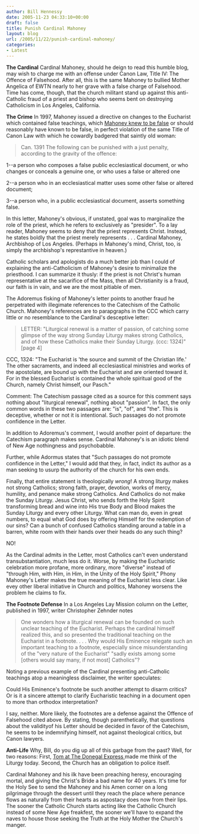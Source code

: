 ```yaml
---
author: Bill Hennessy
date: 2005-11-23 04:33:10+00:00
draft: false
title: Punish Cardinal Mahoney
layout: blog
url: /2005/11/22/punish-cardinal-mahoney/
categories:
- Latest
---
```


**The Cardinal**
Cardinal Mahoney, should he deign to read this humble blog, may wish to charge me with an offense under Canon Law, Title IV:  The Offence of Falsehood.   After all, this is the same Mahoney to bullied Mother Angelica of EWTN nearly to her grave with a false charge of Falsehood.  Time has come, though, that the church militant stand up against this anti-Catholic fraud of a priest and bishop who seems bent on destroying Catholicism in Los Angeles, California.

**The Crime**
In 1997, Mahoney issued a directive on changes to the Eucharist which contained false teachings, which [Mahoney knew to be false](https://www.adoremus.org/97-11_gft.htm) or should reasonably have known to be false, in perfect violation of the same Title of Canon Law with which he cowardly badgered that saintly old woman:



> Can. 1391 The following can be punished with a just penalty, according to the gravity of the offence:

1--a person who composes a false public ecclesiastical document, or who changes or conceals a genuine one, or who uses a false or altered one

2--a person who in an ecclesiastical matter uses some other false or altered document;

3--a person who, in a public ecclesiastical document, asserts something false. 



In this letter, Mahoney's obvious, if unstated, goal was to marginalize the role of the priest, which he refers to exclusively as "presider".  To a lay reader, Mahoney seems to deny that the priest represents Christ.  Instead, he states boldly that the priest merely represents  . . . Cardinal Mahoney, Archbishop of Los Angeles.  (Perhaps in Mahoney's mind, Christ, too, is simply the archbishop's represtantive in heaven.)

Catholic scholars and apologists do a much better job than I could of explaining the anti-Catholicism of Mahoney's desire to minimalize the priesthood.  I can summarize it thusly:  if the priest is not Christ's human representative at the sacarifice of the Mass, then all Christianity is a fraud, our faith is in vain, and we are the most pitiable of men.

The Adoremus fisking of Mahoney's letter points to another fraud he perpetrated with illegimate references to the Catechism of the Catholic Church.  Mahoney's references are to parapgraphs in the CCC which carry little or no resemblance to the Cardinal's desceptive letter:



> LETTER: "Liturgical renewal is a matter of passion, of catching some glimpse of the way strong Sunday Liturgy makes strong Catholics, and of how these Catholics make their Sunday Liturgy. (ccc: 1324)" [page 4]

CCC, 1324: "The Eucharist is 'the source and summit of the Christian life.' The other sacraments, and indeed all ecclesiastical ministries and works of the apostolate, are bound up with the Eucharist and are oriented toward it. For in the blessed Eucharist is contained the whole spiritual good of the Church, namely Christ himself, our Pasch."

Comment: The Catechism passage cited as a source for this comment says nothing about "liturgical renewal", nothing about "passion". In fact, the only common words in these two passages are: "is", "of", and "the". This is deceptive, whether or not it is intentional. Such passages do not promote confidence in the Letter.



In addition to Adoremus's comment, I would another point of departure:  the Catechism paragraph makes sense.  Cardinal Mahoney's is an idiotic blend of New Age nothingness and psychobabble.

Further, while Adormus states that "Such passages do not promote confidence in the Letter," I would add that they, in fact, indict its author as a man seeking to usurp the authority of the church for his own ends.

Finally, that entire statement is theologically _wrong_!  A strong liturgy makes not strong Catholics; strong faith, prayer, devotion, works of mercy, humility, and penance make strong Catholics.  And Catholics do not make the Sunday Liturgy.  Jesus Christ, who sends forth the Holy Spirit transforming bread and wine into His true Body and Blood  makes the Sunday Liturgy and every other Liturgy.  What can man do, even in great numbers, to equal what God does by offering Himself for the redemption of our sins?   Can a bunch of confused Catholics standing around a table in a barren, white room with their hands over their heads do any such thing?

NO!

As the Cardinal admits in the Letter, most Catholics can't even understand transubstantiation, much less do it.  Worse, by making the Eucharistic celebration more profane, more ordinary, more "diverse" instead of "through Him, with Him, in Him, in the Unity of the Holy Spirit," Phony Mahoney's Letter makes the true meaning of the Eucharist less clear.  Like evey other liberal initiative in Church and politics, Mahoney worsens the problem he claims to fix.

**The Footnote Defense**
In a Los Angeles Lay Mission column on the Letter, published in 1997, writer Christopher Zehnder notes



> One wonders how a liturgical renewal can be founded on such unclear teaching of the Eucharist. Perhaps the cardinal himself realized this, and so presented the traditional teaching on the Eucharist in a footnote.
. . .
Why would His Eminence relegate such an important teaching to a footnote, especially since misunderstanding of the "very nature of the Eucharist" "sadly exists among some [others would say many, if not most] Catholics"?




Noting a previous example of the Cardinal presenting anti-Catholic teachings atop a meaningless disclaimer, the writer speculates:



> 
Could His Eminence's footnote be such another attempt to disarm critics? Or is it a sincere attempt to clarify Eucharistic teaching in a document open to more than orthodox interpretation? 



I say, neither.  More likely, the footnotes are a defense against the Offence of Falsehood cited above.  By stating, though parenthetically, that questions about the validityof his Letter should be decided in favor of the Catechism, he seems to be indemnifying himself, not against theological critics, but Canon lawyers.

**Anti-Life**
Why, Bill, do you dig up all of this garbage from the past?  Well, for two reasons:  First, [Tom at The Donegal Express ](https://www.donegalexpress.net/2005-09-19/if-youre-catholic-do-you-think-its-a-sin-to-chant-meadows/)made me think of the Liturgy today.  Second, the Church has an obligation to police itself.

Cardinal Mahoney and his ilk have been preaching heresy, encouraging mortal, and giving the Christ's Bride a bad name for 40 years.  It's time for the Holy See to send the Mahoney and his Amen corner on a long pilgrimage through the dessert until they reach the place where penance flows as naturally from their hearts as aspostacy does now from their lips.  The sooner the Catholic Church starts acting like the Catholic Church instead of some New Age freakfest, the sooner we'll have to expand the naves to house those seeking the Truth at the Holy Mother the Church's manger.













